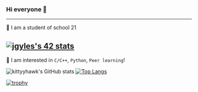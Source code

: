 ### Hi everyone 👋
---

<!--
**kiittyhawk/kiittyhawk** is a ✨ _special_ ✨ repository because its `README.md` (this file) appears on your GitHub profile.

Here are some ideas to get you started:

- 🔭 I’m currently working on ...
- 🌱 I’m currently learning ...
- 👯 I’m looking to collaborate on ...
- 🤔 I’m looking for help with ...
- 💬 Ask me about ...
- 📫 How to reach me: ...
- 😄 Pronouns: ...
- ⚡ Fun fact: ...
-->

:seedling: I am a student of school 21

<a href="https://github.com/JaeSeoKim/badge42"><img src="https://badge42.vercel.app/api/v2/cl394345u012209merytf2tfw/stats?cursusId=21&coalitionId=89" alt="jgyles's 42 stats" /></a>
---

🙈 I am interested in `C/C++`, `Python`, `Peer learning`!

![kittyyhawk's GitHub stats](https://github-readme-stats.vercel.app/api?username=kiittyhawk&show_icons=true&theme=merko) [![Top Langs](https://github-readme-stats.vercel.app/api/top-langs/?username=kiittyhawk&layout=compact&bg_color=0a0f0b&title_color=9abe01&text_color=4f8867)](https://github.com/anuraghazra/github-readme-stats)

[![trophy](https://github-profile-trophy.vercel.app/?username=kiittyhawk&theme=onedark)](https://github.com/ryo-ma/github-profile-trophy)
